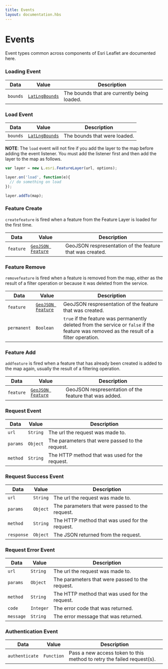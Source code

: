 ```yaml
---
title: Events
layout: documentation.hbs
---
```


# Events

Event types common across components of Esri Leaflet are documented here.

### Loading Event

| Data | Value | Description |
| --- | --- | --- |
| `bounds` | [`LatLngBounds`](http://leafletjs.com/reference.html#latlngbounds) | The  bounds that are currently being loaded. |

### Load Event

| Data | Value | Description |
| --- | --- | --- |
| `bounds` | [`LatLngBounds`](http://leafletjs.com/reference.html#latlngbounds) | The bounds that were loaded. |

**NOTE**: The `load` event will not fire if you add the layer to the map before adding the event listener. You must add the listener first and then add the layer to the map as follows.

```js
var layer = new L.esri.FeatureLayer(url, options);

layer.on('load', function(e){
  // do something on load
});

layer.addTo(map);
```

### Feature Create

`createfeature` is fired when a feature from the Feature Layer is loaded for the first time.

| Data | Value | Description |
| --- | --- | --- |
| `feature` | [`GeoJSON Feature`](http://geojson.org/geojson-spec.html#feature-objects) | GeoJSON respresentation of the feature that was created. |

### Feature Remove

`removefeature` is fired when a feature is removed from the map, either as the result of a filter operation or because it was deleted from the service.

| Data | Value | Description |
| --- | --- | --- |
| `feature` | [`GeoJSON Feature`](http://geojson.org/geojson-spec.html#feature-objects) | GeoJSON respresentation of the feature that was created. |
| `permanent` | `Boolean` | `true` if the feature was permanently deleted from the service or `false` if the feature was removed as the result of a filter operation.

### Feature Add

`addfeature` is fired when a feature that has already been created is added to the map again, usually the result of a filtering operation.

| Data | Value | Description |
| --- | --- | --- |
| `feature` | [`GeoJSON Feature`](http://geojson.org/geojson-spec.html#feature-objects) | GeoJSON respresentation of the feature that was added. |

### Request Event

| Data | Value | Description |
| --- | --- | --- |
| `url` | `String` | The url the request was made to. |
| `params` | `Object` | The parameters that were passed to the request. |
| `method` | `String` | The HTTP method that was used for the request. |

### Request Success Event

| Data | Value | Description |
| --- | --- | --- |
| `url` | `String` | The url the request was made to. |
| `params` | `Object` | The parameters that were passed to the request. |
| `method` | `String` | The HTTP method that was used for the request. |
| `response` | `Object` | The JSON returned from the request. |

### Request Error Event

| Data | Value | Description |
| --- | --- | --- |
| `url` | `String` | The url the request was made to. |
| `params` | `Object` | The parameters that were passed to the request. |
| `method` | `String` | The HTTP method that was used for the request. |
| `code` | `Integer`| The error code that was returned. |
| `message` | `String`| The error message that was returned. |

### Authentication Event

| Data | Value | Description |
| --- | --- | --- |
| `authenticate` | `Function` | Pass a new access token to this method to retry the failed request(s).